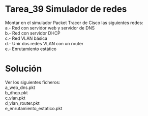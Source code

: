 
# Tarea_39 Simulador de redes  

Montar en el simulador Packet Tracer de Cisco las siguientes redes:  
a.- Red con servidor web y servidor de DNS  
b.- Red con servidor DHCP  
c.- Red VLAN básica  
d.- Unir dos redes VLAN con un router  
e.- Enrutamiento estático  

# Solución  

Ver los siguientes ficheros:  
a_web_dns.pkt  
b_dhcp.pkt  
c_vlan.pkt  
d_vlan_router.pkt  
e_enrutamiento_estatico.pkt  
